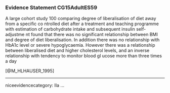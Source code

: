 ### Evidence Statement CG15AdultES59
A large cohort study 100 comparing degree of liberalisation of diet away from a specific co ntrolled diet after a treatment and teaching programme with estimation of carbohydrate intake and subsequent insulin self-adjustme nt found that there was no significant relationship between BMI and degree of diet liberalisation. In addition there was no relationship with HbA1c level or severe hypoglycaemia. However there was a relationship between liberalised diet and higher cholesterol levels, and an inverse relationship with tendency to monitor blood gl ucose more than three times a day

[@M_HLHAUSER_1995]

---
niceevidencecategory: IIa
...


